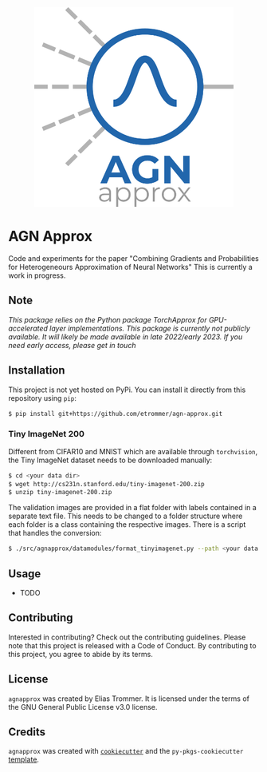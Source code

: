 <p align="center">
<img width="400" height="400" src="docs/agnapprox_logo.png" alt="AGN Approx Logo">
</p>

# AGN Approx
Code and experiments for the paper "Combining Gradients and Probabilities for Heterogeneours Approximation of Neural Networks"
This is currently a work in progress.

## Note
*This package relies on the Python package TorchApprox for GPU-accelerated layer implementations. This package is currently not publicly available. It will likely be made available in late 2022/early 2023. If you need early access, please get in touch*

## Installation
This project is not yet hosted on PyPi. You can install it directly from this repository using `pip`:
```bash
$ pip install git+https://github.com/etrommer/agn-approx.git
```
### Tiny ImageNet 200
Different from CIFAR10 and MNIST which are available through `torchvision`, the Tiny ImageNet dataset needs to be downloaded manually:
```bash
$ cd <your data dir>
$ wget http://cs231n.stanford.edu/tiny-imagenet-200.zip
$ unzip tiny-imagenet-200.zip
```
The validation images are provided in a flat folder with labels contained in a separate text file. This needs to be changed to a folder structure where each folder is a class containing the respective images. There is a script that handles the conversion:
```bash
$ ./src/agnapprox/datamodules/format_tinyimagenet.py --path <your data dir>/tiny-imagenet-200
```

## Usage

- TODO

## Contributing

Interested in contributing? Check out the contributing guidelines. Please note that this project is released with a Code of Conduct. By contributing to this project, you agree to abide by its terms.

## License

`agnapprox` was created by Elias Trommer. It is licensed under the terms of the GNU General Public License v3.0 license.

## Credits

`agnapprox` was created with [`cookiecutter`](https://cookiecutter.readthedocs.io/en/latest/) and the `py-pkgs-cookiecutter` [template](https://github.com/py-pkgs/py-pkgs-cookiecutter).
